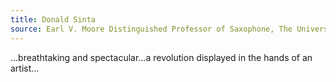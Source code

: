 ```yaml
---
title: Donald Sinta
source: Earl V. Moore Distinguished Professor of Saxophone, The University of Michigan
---
```

&#8230;breathtaking and spectacular&#8230;a revolution displayed in the hands of an artist&#8230;